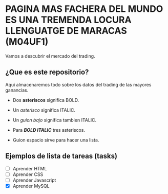 # PAGINA MAS FACHERA DEL MUNDO ES UNA TREMENDA LOCURA LLENGUATGE DE MARACAS (M04UF1)

Vamos a descubrir el mercado del trading. 

## ¿Que es este repositorio?

Aqui almacenaremos todo sobre los datos del trading de las mayores ganancias.

- Dos **asteriscos** significa BOLD.

- Un *asterisco* significa ITALIC. 

- Un _guion bajo_ significa tambien ITALIC. 

- Para ***BOLD ITALIC*** tres asteriscos. 
- Guion espacio sirve para hacer una lista.

## Ejemplos de lista de tareas (tasks)

- [ ] Aprender HTML
- [ ] Aprender CSS
- [ ] Aprender Javascript
- [x] Aprender MySQL